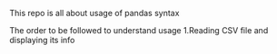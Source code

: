 This repo is all about usage of pandas syntax

The order to be followed to understand usage
1.Reading CSV file and displaying its info
